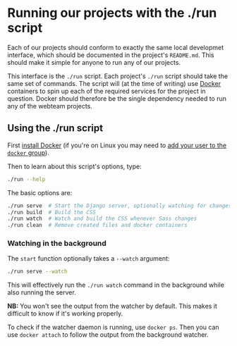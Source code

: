 # Running our projects with the ./run script

Each of our projects should conform to exactly the same local developmet interface,
which should be documented in the project's `README.md`. This should make it simple
for anyone to run any of our projects.

This interface is the `./run` script. Each project's `./run` script should take the same set of commands.
The script will (at the time of writing) use [Docker](https://www.docker.com/community-edition) containers to spin up each of the required services
for the project in question. Docker should therefore be the single dependency needed to run any of the webteam projects.

## Using the ./run script

First [install Docker](https://docs.docker.com/engine/installation/)
(if you're on Linux you may need to [add your user to the `docker` group](https://docs.docker.com/engine/installation/linux/linux-postinstall/)).

Then to learn about this script's options, type:

``` bash
./run --help
```

The basic options are:

``` bash
./run serve  # Start the Django server, optionally watching for changes
./run build  # Build the CSS
./run watch  # Watch and build the CSS whenever Sass changes
./run clean  # Remove created files and docker containers
```

### Watching in the background

The `start` function optionally takes a `--watch` argument:

``` bash
./run serve --watch
```

This will effectively run the `./run watch` command in the background while also running the server.

**NB:** You won't see the output from the watcher by default. This makes it difficult to know if it's working properly.

To check if the watcher daemon is running, use `docker ps`. Then you can use `docker attach` to follow the output from the background watcher.
